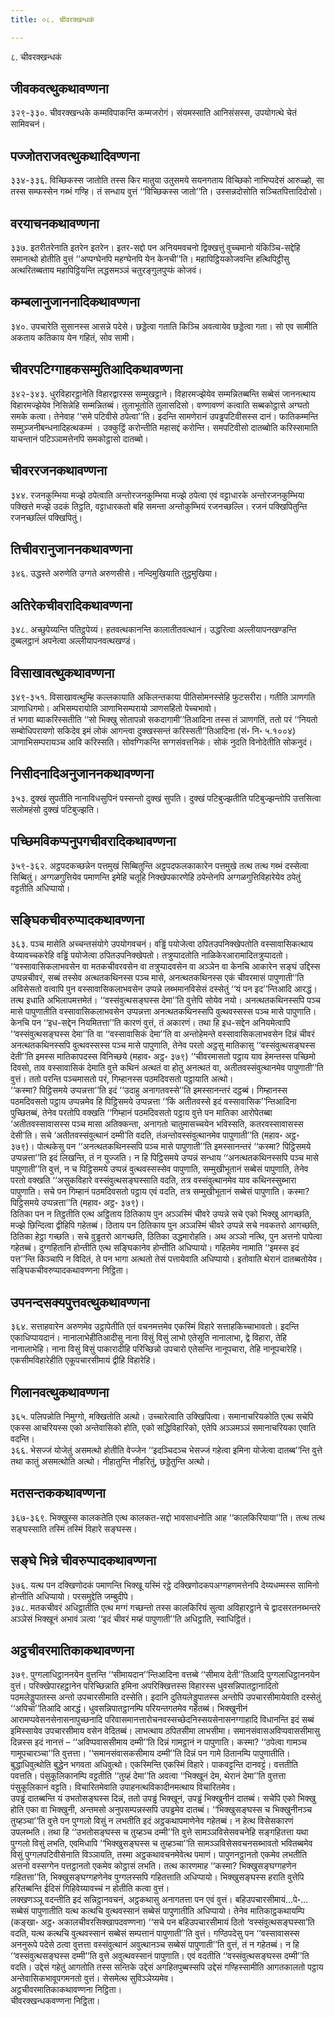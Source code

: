 ```yaml
---
title: ०८. चीवरक्खन्धकं

---
```

८. चीवरक्खन्धकं  


## जीवकवत्थुकथावण्णना

३२९-३३०. चीवरक्खन्धके कम्मविपाकन्ति कम्मजरोगं। संयमस्साति आनिसंसस्स, उपयोगत्थे चेतं सामिवचनं।  


## पज्जोतराजवत्थुकथादिवण्णना

३३४-३३६. विच्छिकस्स जातोति तस्स किर मातुया उतुसमये सयनगताय विच्छिको नाभिप्पदेसं आरुळ्हो, सा तस्स सम्फस्सेन गब्भं गण्हि। तं सन्धाय वुत्तं ‘‘विच्छिकस्स जातो’’ति। उस्सन्नदोसोति सञ्चितपित्तादिदोसो।  


## वरयाचनकथावण्णना

३३७. इतरीतरेनाति इतरेन इतरेन। इतर-सद्दो पन अनियमवचनो द्विक्खत्तुं वुच्चमानो यंकिञ्चि-सद्देहि समानत्थो होतीति वुत्तं ‘‘अप्पग्घेनपि महग्घेनपि येन केनची’’ति। महापिट्ठियकोजवन्ति हत्थिपिट्ठीसु अत्थरितब्बताय महापिट्ठियन्ति लद्धसमञ्ञं चतुरङ्गुलपुप्फं कोजवं।  


## कम्बलानुजाननादिकथावण्णना

३४०. उपचारेति सुसानस्स आसन्ने पदेसे। छड्डेत्वा गताति किञ्चि अवत्वायेव छड्डेत्वा गता। सो एव सामीति अकताय कतिकाय येन गहितं, सोव सामी।  


## चीवरपटिग्गाहकसम्मुतिआदिकथावण्णना

३४२-३४३. धुरविहारट्ठानेति विहारद्वारस्स सम्मुखट्ठाने। विहारमज्झेयेव सम्मन्नितब्बन्ति सब्बेसं जाननत्थाय विहारमज्झेयेव निसिन्नेहि सम्मन्नितब्बं। तुलाभूतोति तुलासदिसो। वण्णावण्णं कत्वाति सब्बकोट्ठासे अग्घतो समके कत्वा। तेनेवाह ‘‘समे पटिवीसे ठपेत्वा’’ति। इदन्ति सामणेरानं उपड्ढपटिवीसस्स दानं। फातिकम्मन्ति सम्मुञ्जनीबन्धनादिहत्थकम्मं । उक्कुट्ठिं करोन्तीति महासद्दं करोन्ति। समपटिवीसो दातब्बोति करिस्सामाति याचन्तानं पटिञ्ञामत्तेनपि समकोट्ठासो दातब्बो।  


## चीवररजनकथावण्णना

३४४. रजनकुम्भिया मज्झे ठपेत्वाति अन्तोरजनकुम्भिया मज्झे ठपेत्वा एवं वट्टाधारके अन्तोरजनकुम्भिया पक्खित्ते मज्झे उदकं तिट्ठति, वट्टाधारकतो बहि समन्ता अन्तोकुम्भियं रजनच्छल्लि। रजनं पक्खिपितुन्ति रजनच्छल्लिं पक्खिपितुं।  


## तिचीवरानुजाननकथावण्णना

३४६. उद्धस्ते अरुणेति उग्गते अरुणसीसे। नन्दिमुखियाति तुट्ठमुखिया।  


## अतिरेकचीवरादिकथावण्णना

३४८. अच्छुपेय्यन्ति पतिट्ठपेय्यं। हतवत्थकानन्ति कालातीतवत्थानं। उद्धरित्वा अल्लीयापनखण्डन्ति दुब्बलट्ठानं अपनेत्वा अल्लीयापनवत्थखण्डं।  


## विसाखावत्थुकथावण्णना

३४९-३५१. विसाखावत्थुम्हि कल्लकायाति अकिलन्तकाया पीतिसोमनस्सेहि फुटसरीरा। गतीति ञाणगति ञाणाधिगमो। अभिसम्परायोति ञाणाभिसम्परायो ञाणसहितो पेच्चभावो।  
तं भगवा ब्याकरिस्सतीति ‘‘सो भिक्खु सोतापन्नो सकदागामी’’तिआदिना तस्स तं ञाणगतिं, ततो परं ‘‘नियतो सम्बोधिपरायणो सकिदेव इमं लोकं आगन्त्वा दुक्खस्सन्तं करिस्सती’’तिआदिना (सं॰ नि॰ ५.१००४) ञाणाभिसम्परायञ्च आवि करिस्सति। सोवग्गिकन्ति सग्गसंवत्तनिकं। सोकं नुदति विनोदेतीति सोकनुदं।  


## निसीदनादिअनुजाननकथावण्णना

३५३. दुक्खं सुपतीति नानाविधसुपिनं पस्सन्तो दुक्खं सुपति। दुक्खं पटिबुज्झतीति पटिबुज्झन्तोपि उत्तसित्वा सलोमहंसो दुक्खं पटिबुज्झति।  


## पच्छिमविकप्पनुपगचीवरादिकथावण्णना

३५९-३६२. अट्ठपदकच्छन्नेन पत्तमुखं सिब्बितुन्ति अट्ठपदफलकाकारेन पत्तमुखे तत्थ तत्थ गब्भं दस्सेत्वा सिब्बितुं। अग्गळगुत्तियेव पमाणन्ति इमेहि चतूहि निक्खेपकारणेहि ठपेन्तेनपि अग्गळगुत्तिविहारेयेव ठपेतुं वट्टतीति अधिप्पायो।  


## सङ्घिकचीवरुप्पादकथावण्णना

३६३. पञ्च मासेति अच्चन्तसंयोगे उपयोगवचनं। वड्ढिं पयोजेत्वा ठपितउपनिक्खेपतोति वस्सावासिकत्थाय वेय्यावच्चकरेहि वड्ढिं पयोजेत्वा ठपितउपनिक्खेपतो। तत्रुप्पादतोति नाळिकेरआरामादितत्रुप्पादतो। ‘‘वस्सावासिकलाभवसेन वा मतकचीवरवसेन वा तत्रुप्पादवसेन वा अञ्ञेन वा केनचि आकारेन सङ्घं उद्दिस्स उप्पन्नचीवरं, सब्बं तस्सेव अत्थतकथिनस्स पञ्च मासे, अनत्थतकथिनस्स एकं चीवरमासं पापुणाती’’ति अविसेसतो वत्वापि पुन वस्सावासिकलाभवसेन उप्पन्ने लब्भमानविसेसं दस्सेतुं ‘‘यं पन इद’’न्तिआदि आरद्धं। तत्थ इधाति अभिलापमत्तमेतं। ‘‘वस्संवुत्थसङ्घस्स देमा’’ति वुत्तेपि सोयेव नयो। अनत्थतकथिनस्सपि पञ्च मासे पापुणातीति वस्सावासिकलाभवसेन उप्पन्नत्ता अनत्थतकथिनस्सपि वुत्थवस्सस्स पञ्च मासे पापुणाति। केनचि पन ‘‘इध-सद्देन नियमितत्ता’’ति कारणं वुत्तं, तं अकारणं। तथा हि इध-सद्देन अनियमेत्वापि ‘‘वस्संवुत्थसङ्घस्स देमा’’ति वा ‘‘वस्सावासिकं देमा’’ति वा अन्तोहेमन्ते वस्सावासिकलाभवसेन दिन्नं चीवरं अनत्थतकथिनस्सपि वुत्थवस्सस्स पञ्च मासे पापुणाति, तेनेव परतो अट्ठसु मातिकासु ‘‘वस्संवुत्थसङ्घस्स देती’’ति इमस्स मातिकापदस्स विनिच्छये (महाव॰ अट्ठ॰ ३७९) ‘‘चीवरमासतो पट्ठाय याव हेमन्तस्स पच्छिमो दिवसो, ताव वस्सावासिकं देमाति वुत्ते कथिनं अत्थतं वा होतु अनत्थतं वा, अतीतवस्संवुत्थानमेव पापुणाती’’ति वुत्तं। ततो परन्ति पञ्चमासतो परं, गिम्हानस्स पठमदिवसतो पट्ठायाति अत्थो।  
‘‘कस्मा? पिट्ठिसमये उप्पन्नत्ता’’ति इदं ‘‘उदाहु अनागतवस्से’’ति इमस्सानन्तरं दट्ठब्बं। गिम्हानस्स पठमदिवसतो पट्ठाय उप्पन्नमेव हि पिट्ठिसमये उप्पन्नत्ता ‘‘किं अतीतवस्से इदं वस्सावासिक’’न्तिआदिना पुच्छितब्बं, तेनेव परतोपि वक्खति ‘‘गिम्हानं पठमदिवसतो पट्ठाय वुत्ते पन मातिका आरोपेतब्बा ‘अतीतवस्सावासस्स पञ्च मासा अतिक्कन्ता, अनागतो चातुमासच्चयेन भविस्सति, कतरवस्सावासस्स देसी’ति। सचे ‘अतीतवस्संवुत्थानं दम्मी’ति वदति, तंअन्तोवस्संवुत्थानमेव पापुणाती’’ति (महाव॰ अट्ठ॰ ३७९)। पोत्थकेसु पन ‘‘अनत्थतकथिनस्सपि पञ्च मासे पापुणाती’’ति इमस्सानन्तरं ‘‘कस्मा? पिट्ठिसमये उप्पन्नत्ता’’ति इदं लिखन्ति, तं न युज्जति। न हि पिट्ठिसमये उप्पन्नं सन्धाय ‘‘अनत्थतकथिनस्सपि पञ्च मासे पापुणाती’’ति वुत्तं, न च पिट्ठिसमये उप्पन्नं वुत्थवस्सस्सेव पापुणाति, सम्मुखीभूतानं सब्बेसं पापुणाति, तेनेव परतो वक्खति ‘‘असुकविहारे वस्संवुत्थसङ्घस्साति वदति, तत्र वस्संवुत्थानमेव याव कथिनस्सुब्भारा पापुणाति। सचे पन गिम्हानं पठमदिवसतो पट्ठाय एवं वदति, तत्र सम्मुखीभूतानं सब्बेसं पापुणाति। कस्मा? पिट्ठिसमये उप्पन्नत्ता’’ति (महाव॰ अट्ठ॰ ३७९)।  
ठितिका पन न तिट्ठतीति एत्थ अट्ठिताय ठितिकाय पुन अञ्ञस्मिं चीवरे उप्पन्ने सचे एको भिक्खु आगच्छति, मज्झे छिन्दित्वा द्वीहिपि गहेतब्बं। ठिताय पन ठितिकाय पुन अञ्ञस्मिं चीवरे उप्पन्ने सचे नवकतरो आगच्छति, ठितिका हेट्ठा गच्छति। सचे वुड्ढतरो आगच्छति, ठितिका उद्धमारोहति। अथ अञ्ञो नत्थि, पुन अत्तनो पापेत्वा गहेतब्बं। दुग्गहितानि होन्तीति एत्थ सङ्घिकानेव होन्तीति अधिप्पायो। गहितमेव नामाति ‘‘इमस्स इदं पत्त’’न्ति किञ्चापि न विदितं, ते पन भागा अत्थतो तेसं पत्तायेवाति अधिप्पायो। इतोवाति थेरानं दातब्बतोयेव।  
सङ्घिकचीवरुप्पादकथावण्णना निट्ठिता।  


## उपनन्दसक्यपुत्तवत्थुकथावण्णना

३६४. सत्ताहवारेन अरुणमेव उट्ठापेतीति एतं वचनमत्तमेव एकस्मिं विहारे सत्ताहकिच्चाभावतो। इदन्ति एकाधिप्पायदानं। नानालाभेहीतिआदीसु नाना विसुं विसुं लाभो एतेसूति नानालाभा, द्वे विहारा, तेहि नानालाभेहि। नाना विसुं विसुं पाकारादीहि परिच्छिन्नो उपचारो एतेसन्ति नानूपचारा, तेहि नानूपचारेहि। एकसीमविहारेहीति एकूपचारसीमायं द्वीहि विहारेहि।  


## गिलानवत्थुकथावण्णना

३६५. पलिपन्नोति निमुग्गो, मक्खितोति अत्थो। उच्चारेत्वाति उक्खिपित्वा। समानाचरियकोति एत्थ सचेपि एकस्स आचरियस्स एको अन्तेवासिको होति, एको सद्धिविहारिको, एतेपि अञ्ञमञ्ञं समानाचरियका एवाति वदन्ति।  
३६६. भेसज्जं योजेतुं असमत्थो होतीति वेज्जेन ‘‘इदञ्चिदञ्च भेसज्जं गहेत्वा इमिना योजेत्वा दातब्ब’’न्ति वुत्ते तथा कातुं असमत्थोति अत्थो। नीहातुन्ति नीहरितुं, छड्डेतुन्ति अत्थो।  


## मतसन्तककथावण्णना

३६७-३६९. भिक्खुस्स कालकतेति एत्थ कालकत-सद्दो भावसाधनोति आह ‘‘कालकिरियाया’’ति। तत्थ तत्थ सङ्घस्साति तस्मिं तस्मिं विहारे सङ्घस्स।  


## सङ्घे भिन्ने चीवरुप्पादकथावण्णना

३७६. यत्थ पन दक्खिणोदकं पमाणन्ति भिक्खू यस्मिं रट्ठे दक्खिणोदकपअग्गहणमत्तेनपि देय्यधम्मस्स सामिनो होन्तीति अधिप्पायो। परसमुद्देति जम्बुदीपे।  
३७८. मतकचीवरं अधिट्ठातीति एत्थ मग्गं गच्छन्तो तस्स कालकिरियं सुत्वा अविहारट्ठाने चे द्वादसरतनब्भन्तरे अञ्ञेसं भिक्खूनं अभावं ञत्वा ‘‘इदं चीवरं मय्हं पापुणाती’’ति अधिट्ठाति, स्वाधिट्ठितं।  


## अट्ठचीवरमातिकाकथावण्णना

३७९. पुग्गलाधिट्ठाननयेन वुत्तन्ति ‘‘सीमायदान’’न्तिआदिना वत्तब्बे ‘‘सीमाय देती’’तिआदि पुग्गलाधिट्ठाननयेन वुत्तं। परिक्खेपारहट्ठानेन परिच्छिन्नाति इमिना अपरिक्खित्तस्स विहारस्स धुवसन्निपातट्ठानादितो पठमलेड्डुपातस्स अन्तो उपचारसीमाति दस्सेति। इदानि दुतियलेड्डुपातस्स अन्तोपि उपचारसीमायेवाति दस्सेतुं ‘‘अपिचा’’तिआदि आरद्धं। धुवसन्निपातट्ठानम्पि परियन्तगतमेव गहेतब्बं। भिक्खुनीनं आरामप्पवेसनसेनासनापुच्छनादि परिवासमानत्तारोचनवस्सच्छेदनिस्सयसेनासनग्गाहादि विधानन्ति इदं सब्बं इमिस्सायेव उपचारसीमाय वसेन वेदितब्बं। लाभत्थाय ठपितसीमा लाभसीमा। समानसंवासअविप्पवाससीमासु दिन्नस्स इदं नानत्तं – ‘‘अविप्पवाससीमाय दम्मी’’ति दिन्नं गामट्ठानं न पापुणाति। कस्मा? ‘‘ठपेत्वा गामञ्च गामूपचारञ्चा’’ति वुत्तत्ता। ‘‘समानसंवासकसीमाय दम्मी’’ति दिन्नं पन गामे ठितानम्पि पापुणातीति।  
बुद्धाधिवुत्थोति बुद्धेन भगवता अधिवुत्थो। एकस्मिन्ति एकस्मिं विहारे। पाकवट्टन्ति दानवट्टं। वत्ततीति पवत्तति। पंसुकूलिकानम्पि वट्टतीति ‘‘तुय्हं देमा’’ति अवत्वा ‘‘भिक्खूनं देम, थेरानं देमा’’ति वुत्तत्ता पंसुकूलिकानं वट्टति। विचारितमेवाति उपाहनत्थविकादीनमत्थाय विचारितमेव।  
उपड्ढं दातब्बन्ति यं उभतोसङ्घस्स दिन्नं, ततो उपड्ढं भिक्खूनं, उपड्ढं भिक्खुनीनं दातब्बं। सचेपि एको भिक्खु होति एका वा भिक्खुनी, अन्तमसो अनुपसम्पन्नस्सपि उपड्ढमेव दातब्बं। ‘‘भिक्खुसङ्घस्स च भिक्खुनीनञ्च तुय्हञ्चा’’ति वुत्ते पन पुग्गलो विसुं न लभतीति इदं अट्ठकथापमाणेनेव गहेतब्बं। न हेत्थ विसेसकारणं उपलब्भति। तथा हि ‘‘उभतोसङ्घस्स च तुय्हञ्च दम्मी’’ति वुत्ते सामञ्ञविसेसवचनेहि सङ्गहितत्ता यथा पुग्गलो विसुं लभति, एवमिधापि ‘‘भिक्खुसङ्घस्स च तुय्हञ्चा’’ति सामञ्ञविसेसवचनसब्भावतो भवितब्बमेव विसुं पुग्गलपटिवीसेनाति विञ्ञायति, तस्मा अट्ठकथावचनमेवेत्थ पमाणं। पापुणनट्ठानतो एकमेव लभतीति अत्तनो वस्सग्गेन पत्तट्ठानतो एकमेव कोट्ठासं लभति। तत्थ कारणमाह ‘‘कस्मा? भिक्खुसङ्घग्गहणेन गहितत्ता’’ति, भिक्खुसङ्घग्गहणेनेव पुग्गलस्सपि गहितत्ताति अधिप्पायो। भिक्खुसङ्घस्स हराति वुत्तेपि हरितब्बन्ति ईदिसं गिहिवेय्यावच्चं न होतीति कत्वा वुत्तं।  
लक्खणञ्ञू वदन्तीति इदं सन्निट्ठानवचनं, अट्ठकथासु अनागतत्ता पन एवं वुत्तं। बहिउपचारसीमायं…पे॰… सब्बेसं पापुणातीति यत्थ कत्थचि वुत्थवस्सानं सब्बेसं पापुणातीति अधिप्पायो। तेनेव मातिकाट्ठकथायम्पि (कङ्खा॰ अट्ठ॰ अकालचीवरसिक्खापदवण्णना) ‘‘सचे पन बहिउपचारसीमायं ठितो ‘वस्संवुत्थसङ्घस्सा’ति वदति, यत्थ कत्थचि वुत्थवस्सानं सब्बेसं सम्पत्तानं पापुणाती’’ति वुत्तं। गण्ठिपदेसु पन ‘‘वस्सावासस्स अननुरूपे पदेसे ठत्वा वुत्तत्ता वस्संवुत्थानं अवुत्थानञ्च सब्बेसं पापुणाती’’ति वुत्तं, तं न गहेतब्बं। न हि ‘‘वस्संवुत्थसङ्घस्स दम्मी’’ति वुत्ते अवुत्थवस्सानं पापुणाति। एवं वदतीति ‘‘वस्संवुत्थसङ्घस्स दम्मी’’ति वदति। उद्देसं गहेतुं आगतोति तस्स सन्तिके उद्देसं अगहितपुब्बस्सपि उद्देसं गण्हिस्सामीति आगतकालतो पट्ठाय अन्तेवासिकभावूपगमनतो वुत्तं। सेसमेत्थ सुविञ्ञेय्यमेव।  
अट्ठचीवरमातिकाकथावण्णना निट्ठिता।  
चीवरक्खन्धकवण्णना निट्ठिता।  